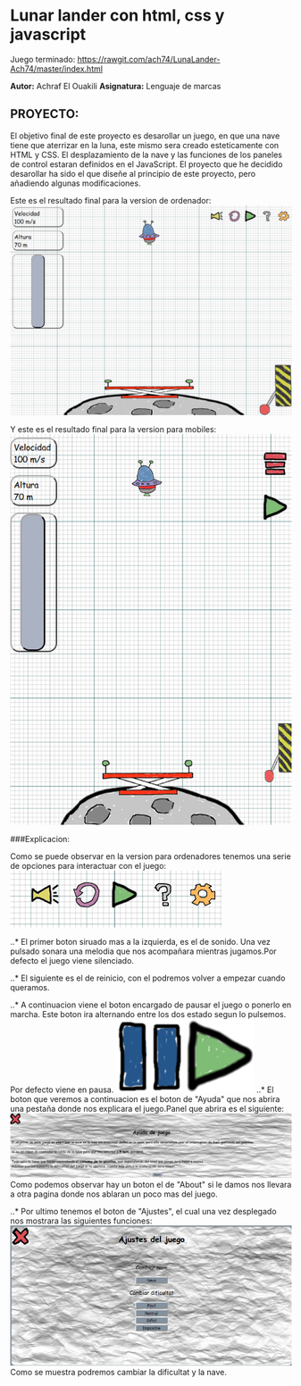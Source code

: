 # Lunar lander con html, css y javascript

Juego terminado: https://rawgit.com/ach74/LunaLander-Ach74/master/index.html

**Autor:** Achraf El Ouakili
**Asignatura:** Lenguaje de marcas

## PROYECTO:

El objetivo final de este proyecto es desarollar un juego, en que una nave tiene que aterrizar en la luna, este mismo sera creado esteticamente con HTML y CSS. El desplazamiento de la nave y las funciones de los paneles de control estaran definidos en el JavaScript.
El proyecto que he decidido desarollar ha sido el que diseñe al principio de este proyecto, pero añadiendo algunas modificaciones.

Este es el resultado final para la version de ordenador:
![Imagen](img/screenshots/1.PNG)  

Y este es el resultado final para la version para mobiles:
![Imagen](img/screenshots/2.PNG)  

###Explicacion:

Como se puede observar en la version para ordenadores tenemos una serie de opciones para interactuar con el juego:
![Imagen](img/screenshots/3.PNG)  

..* El primer boton siruado mas a la izquierda, es el de sonido. Una vez pulsado sonara una melodia que nos acompañara mientras jugamos.Por defecto el juego viene silenciado.

..* El siguiente es el de reinicio, con el podremos volver a empezar cuando queramos.

..* A continuacion viene el boton encargado de pausar el juego o ponerlo en marcha. Este boton ira alternando entre los dos estado segun lo pulsemos. Por defecto viene en pausa.
![Imagen](img/Pause.png) 
![Imagen](img/Play.png) 
..* El boton que veremos a continuacion es el boton de "Ayuda" que nos abrira una pestaña donde nos explicara el juego.Panel que abrira es el siguiente:
![Imagen](img/screenshots/4.PNG) 
Como podemos observar hay un boton el de "About" si le damos nos llevara a otra pagina donde nos ablaran un poco mas del juego.

..* Por ultimo tenemos el boton de "Ajustes", el cual una vez desplegado nos mostrara las siguientes funciones:
![Imagen](img/screenshots/5.PNG) 
Como se muestra podremos cambiar la dificultat y la nave.

